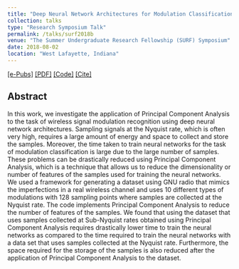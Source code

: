 ```yaml
---
title: "Deep Neural Network Architectures for Modulation Classification using Principal Component Analysis"
collection: talks
type: "Research Symposium Talk"
permalink: /talks/surf2018b
venue: "The Summer Undergraduate Research Fellowship (SURF) Symposium"
date: 2018-08-02
location: "West Lafayette, Indiana"
---
```

[[e-Pubs]](https://docs.lib.purdue.edu/surf/2018/Presentations/32/)
[[PDF]](https://sharanramjee.github.io/files/talks/surf2019b.pdf)
[[Code]](https://github.com/dl4amc/source)
[[Cite]](https://scholar.google.com/scholar?hl=en&as_sdt=0%2C15&q=Deep+Neural+Network+Architectures+for+Modulation+Classification+using+Principal+Component+Analysis&btnG=#d=gs_cit&u=%2Fscholar%3Fq%3Dinfo%3AQyjiiqoWzgAJ%3Ascholar.google.com%2F%26output%3Dcite%26scirp%3D0%26hl%3Den)

## Abstract
In this work, we investigate the application of Principal Component Analysis to the task of wireless signal modulation recognition using deep neural network architectures. Sampling signals at the Nyquist rate, which is often very high, requires a large amount of energy and space to collect and store the samples. Moreover, the time taken to train neural networks for the task of modulation classification is large due to the large number of samples. These problems can be drastically reduced using Principal Component Analysis, which is a technique that allows us to reduce the dimensionality or number of features of the samples used for training the neural networks. We used a framework for generating a dataset using GNU radio that mimics the imperfections in a real wireless channel and uses 10 different types of modulations with 128 sampling points where samples are collected at the Nyquist rate. The code implements Principal Component Analysis to reduce the number of features of the samples. We found that using the dataset that uses samples collected at Sub-Nyquist rates obtained using Principal Component Analysis requires drastically lower time to train the neural networks as compared to the time required to train the neural networks with a data set that uses samples collected at the Nyquist rate. Furthermore, the space required for the storage of the samples is also reduced after the application of Principal Component Analysis to the dataset.
